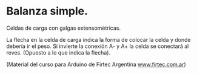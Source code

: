 # Balanza simple.
Celdas de carga con galgas extensométricas.

La flecha en la celda de carga indica la forma de colocar la celda y donde debería ir el peso.
Si invierte la conexión A- y A+ la celda se conectará al reves. (Opuesto a lo que indica la flecha).

(Material del curso para Arduino de Firtec Argentina www.firtec.com.ar)
